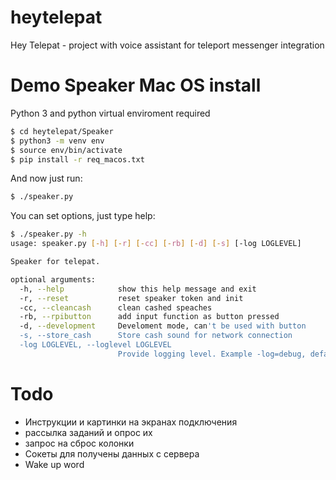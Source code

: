 # heytelepat
Hey Telepat - project with voice assistant for teleport messenger integration

# Demo Speaker Mac OS install

Python 3 and python virtual enviroment required

```bash 
$ cd heytelepat/Speaker
$ python3 -m venv env
$ source env/bin/activate
$ pip install -r req_macos.txt
```
And now just run:

```bash
$ ./speaker.py
```

You can set options, just type help:

```bash
$ ./speaker.py -h
usage: speaker.py [-h] [-r] [-cc] [-rb] [-d] [-s] [-log LOGLEVEL]

Speaker for telepat.

optional arguments:
  -h, --help            show this help message and exit
  -r, --reset           reset speaker token and init
  -cc, --cleancash      clean cashed speaches
  -rb, --rpibutton      add input function as button pressed
  -d, --development     Develoment mode, can't be used with button
  -s, --store_cash      Store cash sound for network connection
  -log LOGLEVEL, --loglevel LOGLEVEL
                        Provide logging level. Example -log=debug, default='warning'
```

# Todo 
- Инструкции и картинки на экранах подключения
- рассылка заданий и опрос их
- запрос на сброс колонки
- Сокеты для получены данных с сервера
- Wake up word